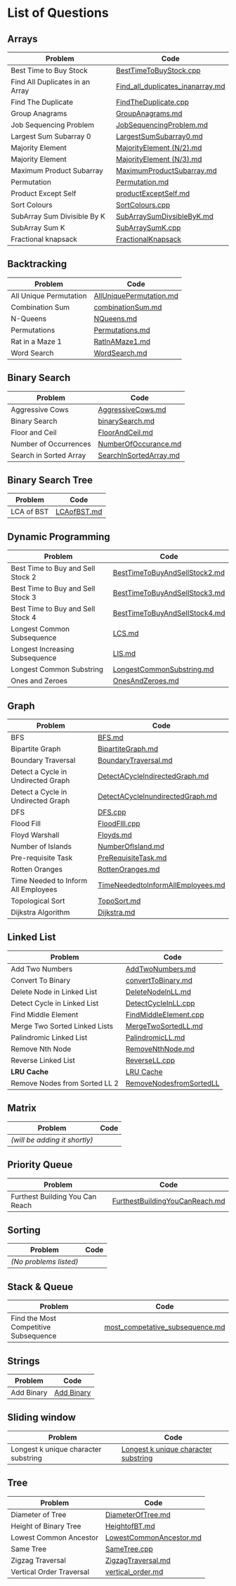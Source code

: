 # **List of Questions**

## Arrays

| Problem                           | Code                                                                                       |
|-----------------------------------|--------------------------------------------------------------------------------------------|
| Best Time to Buy Stock            | [BestTimeToBuyStock.cpp](TopicWiseProblems/Arrays/BestTimeToBuyStock.cpp)                  |
| Find All Duplicates in an Array   | [Find_all_duplicates_inanarray.md](TopicWiseProblems/Arrays/Find_all_duplicates_inanarray.md)|
| Find The Duplicate                | [FindTheDuplicate.cpp](TopicWiseProblems/Arrays/FindTheDuplicate.cpp)                      |
| Group Anagrams                    | [GroupAnagrams.md](TopicWiseProblems/Arrays/GroupAnagrams.md)                              |
| Job Sequencing Problem            | [JobSequencingProblem.md](TopicWiseProblems/Arrays/JobSequencingProblem.md)                |
| Largest Sum Subarray 0            | [LargestSumSubarray0.md](TopicWiseProblems/Arrays/LargestSumSubarray0.md)                  |
| Majority Element                  | [MajorityElement (N/2).md](TopicWiseProblems/Arrays/MajorityElement.md)                          |
| Majority Element                  | [MajorityElement (N/3).md](TopicWiseProblems/Arrays/MajorityVotes.md)                          |
| Maximum Product Subarray          | [MaximumProductSubarray.md](TopicWiseProblems/Arrays/MaximumProductSubarray.md)            |
| Permutation                       | [Permutation.md](TopicWiseProblems/Arrays/Permutation.md)                                  |
| Product Except Self               | [productExceptSelf.md](TopicWiseProblems/Arrays/productExceptSelf.md)                      |
| Sort Colours                      | [SortColours.cpp](TopicWiseProblems/Arrays/SortColours.cpp)                                |
| SubArray Sum Divisible By K       | [SubArraySumDivsibleByK.md](TopicWiseProblems/Arrays/SubArraySumDivsibleByK.md)            |
| SubArray Sum K                    | [SubArraySumK.cpp](TopicWiseProblems/Arrays/SubArraySumK.cpp)                              |
| Fractional knapsack                   | [FractionalKnapsack](TopicWiseProblems/Arrays/FractionalKnapsack.md)                              |


## Backtracking

| Problem                  | Code                                                                                      |
|--------------------------|-------------------------------------------------------------------------------------------|
| All Unique Permutation    | [AllUniquePermutation.md](TopicWiseProblems/Backtracking/AllUniquePermutation.md)         |
| Combination Sum           | [combinationSum.md](TopicWiseProblems/Backtracking/combinationSum.md)                     |
| N-Queens                  | [NQueens.md](TopicWiseProblems/Backtracking/NQueens.md)                                   |
| Permutations              | [Permutations.md](TopicWiseProblems/Backtracking/Permutations.md)                         |
| Rat in a Maze 1           | [RatlnAMaze1.md](TopicWiseProblems/Backtracking/RatlnAMaze1.md)                           |
| Word Search               | [WordSearch.md](TopicWiseProblems/Backtracking/WordSearch.md)                             |

## Binary Search

| Problem                  | Code                                                                                      |
|--------------------------|-------------------------------------------------------------------------------------------|
| Aggressive Cows           | [AggressiveCows.md](TopicWiseProblems/binarySearch/AggressiveCows.md)                    |
| Binary Search             | [binarySearch.md](TopicWiseProblems/binarySearch/binarySearch.md)                         |
| Floor and Ceil            | [FloorAndCeil.md](TopicWiseProblems/binarySearch/FloorAndCeil.md)                         |
| Number of Occurrences     | [NumberOfOccurance.md](TopicWiseProblems/binarySearch/NumberOfOccurance.md)               |
| Search in Sorted Array    | [SearchlnSortedArray.md](TopicWiseProblems/binarySearch/SearchlnSortedArray.md)           |

## Binary Search Tree

| Problem                  | Code                                                                                      |
|--------------------------|-------------------------------------------------------------------------------------------|
| LCA of BST               | [LCAofBST.md](TopicWiseProblems/BinarySearchTree/LCAofBST.md)                              |

## Dynamic Programming

| Problem                          | Code                                                                                                 |
|----------------------------------|------------------------------------------------------------------------------------------------------|
| Best Time to Buy and Sell Stock 2| [BestTimeToBuyAndSellStock2.md](TopicWiseProblems/DynamicProgramming/BestTimeToBuyAndSellStock2.md)   |
| Best Time to Buy and Sell Stock 3| [BestTimeToBuyAndSelIStock3.md](TopicWiseProblems/DynamicProgramming/BestTimeToBuyAndSelIStock3.md)   |
| Best Time to Buy and Sell Stock 4| [BestTimeToBuyAndSeIIStock4.md](TopicWiseProblems/DynamicProgramming/BestTimeToBuyAndSeIIStock4.md)   |
| Longest Common Subsequence       | [LCS.md](TopicWiseProblems/DynamicProgramming/LCS.md)                                                |
| Longest Increasing Subsequence   | [LIS.md](TopicWiseProblems/DynamicProgramming/LIS.md)                                                |
| Longest Common Substring         | [LongestCommonSubstring.md](TopicWiseProblems/DynamicProgramming/LongestCommonSubstring.md)          |
| Ones and Zeroes                  | [OnesAndZeroes.md](TopicWiseProblems/DynamicProgramming/OnesAndZeroes.md)                            |

## Graph

| Problem                        | Code                                                                                                 |
|--------------------------------|------------------------------------------------------------------------------------------------------|
| BFS                            | [BFS.md](TopicWiseProblems/Graph/BFS.md)                                                             |
| Bipartite Graph                | [BipartiteGraph.md](TopicWiseProblems/Graph/BipartiteGraph.md)                                       |
| Boundary Traversal             | [BoundaryTraversal.md](TopicWiseProblems/Graph/BoundaryTraversal.md)                                 |
| Detect a Cycle in Undirected Graph | [DetectACyclelndirectedGraph.md](TopicWiseProblems/Graph/DetectACyclelndirectedGraph.md)           |
| Detect a Cycle in Undirected Graph | [DetectACyclelnundirectedGraph.md](TopicWiseProblems/Graph/DetectACyclelnundirectedGraph.md)       |
| DFS                            | [DFS.cpp](TopicWiseProblems/Graph/DFS.cpp)                                                           |
| Flood Fill                     | [FloodFlll.cpp](TopicWiseProblems/Graph/FloodFlll.cpp)                                               |
| Floyd Warshall                 | [Floyds.md](TopicWiseProblems/Graph/Floyds.md)                                                       |
| Number of Islands              | [NumberOflsland.md](TopicWiseProblems/Graph/NumberOflsland.md)                                       |
| Pre-requisite Task             | [PreRequisiteTask.md](TopicWiseProblems/Graph/PreRequisiteTask.md)                                   |
| Rotten Oranges                 | [RottenOranges.md](TopicWiseProblems/Graph/RottenOranges.md)                                         |
| Time Needed to Inform All Employees | [TimeNeededtolnformAllEmployees.md](TopicWiseProblems/Graph/TimeNeededtolnformAllEmployees.md)    |
| Topological Sort               | [TopoSort.md](TopicWiseProblems/Graph/TopoSort.md)                                                   |
| Dijkstra Algorithm              | [Dijkstra.md](TopicWiseProblems/Graph/Dijkstra.md)                                                   |

## Linked List

| Problem                | Code                                                                                       |
|------------------------|--------------------------------------------------------------------------------------------|
| Add Two Numbers         | [AddTwoNumbers.md](TopicWiseProblems/LinkedList/AddTwoNumbers.md)                          |
| Convert To Binary       | [convertToBinary.md](TopicWiseProblems/LinkedList/convertToBinary.md)                      |
| Delete Node in Linked List | [DeleteNodelnLL.md](TopicWiseProblems/LinkedList/DeleteNodelnLL.md)                     |
| Detect Cycle in Linked List | [DetectCycIeInLL.cpp](TopicWiseProblems/LinkedList/DetectCycIeInLL.cpp)                |
| Find Middle Element     | [FindMiddIeEIement.cpp](TopicWiseProblems/LinkedList/FindMiddIeEIement.cpp)                |
| Merge Two Sorted Linked Lists | [MergeTwoSortedLL.md](TopicWiseProblems/LinkedList/MergeTwoSortedLL.md)              |
| Palindromic Linked List | [PalindromicLL.md](TopicWiseProblems/LinkedList/PalindromicLL.md)                          |
| Remove Nth Node         | [RemoveNthNode.md](TopicWiseProblems/LinkedList/RemoveNthNode.md)                          |
| Reverse Linked List     | [ReverseLL.cpp](TopicWiseProblems/LinkedList/ReverseLL.cpp)                                |
| **LRU Cache**   | [LRU Cache](TopicWiseProblems/LinkedList/LRUCache.md)                                |
| Remove Nodes from Sorted LL 2 | [RemoveNodesfromSortedLL](TopicWiseProblems/LinkedList/RemoveNodesfromSortedLL.md)                                |

## Matrix

| Problem | Code |
|---------|------|
| *(will be adding it shortly)* | |

## Priority Queue

| Problem                        | Code                                                                                                 |
|--------------------------------|------------------------------------------------------------------------------------------------------|
| Furthest Building You Can Reach| [FurthestBuildingYouCanReach.md](TopicWiseProblesms/Priority_queue/FurthestBuildingYouCanReach.md)    |

## Sorting

| Problem | Code |
|---------|------|
| *(No problems listed)* | |

## Stack & Queue

| Problem | Code |
|---------|------|
| Find the Most Competitive Subsequence| [most_competative_subsequence.md](TopicWiseProblesms/stack&queue/most_competative_subsequence.md)    |

## Strings

| Problem   | Code                                                                          |
|-----------|-------------------------------------------------------------------------------|
| Add Binary| [Add Binary](TopicWiseProblems/Strings/addBinary.md)                          |

## Sliding window

| Problem   | Code                                                                          |
|-----------|-------------------------------------------------------------------------------|
| Longest k unique character substring | [Longest k unique character substring](TopicWiseProblems/SlidingWindow/LongestKUniqueCharacterSubstring.md)                          |

## Tree

| Problem                       | Code                                                                                     |
|-------------------------------|------------------------------------------------------------------------------------------|
| Diameter of Tree              | [DiameterOfTree.md](TopicWiseProblems/Tree/DiameterOfTree.md)                             |
| Height of Binary Tree         | [HeightofBT.md](TopicWiseProblems/Tree/HeightofBT.md)                                     |
| Lowest Common Ancestor        | [LowestCommonAncestor.md](TopicWiseProblems/Tree/LowestCommonAncestor.md)                 |
| Same Tree                     | [SameTree.cpp](TopicWiseProblems/Tree/SameTree.cpp)                                       |
| Zigzag Traversal              | [ZigzagTraversal.md](TopicWiseProblems/Tree/ZigzagTraversal.md)                           |
| Vertical Order Traversal      | [vertical_order.md](TopicWiseProblems/Tree/vertical_order.md)                           |
